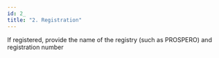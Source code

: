 ```yaml
---
id: 2_
title: "2. Registration"
---
```

If registered, provide the name of the registry (such as PROSPERO) and registration number
